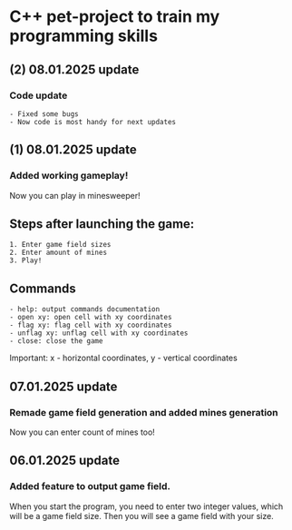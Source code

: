 # C++ pet-project to train my programming skills

## (2) 08.01.2025 update
### Code update
    - Fixed some bugs
    - Now code is most handy for next updates

## (1) 08.01.2025 update
### Added working gameplay!
Now you can play in minesweeper! 
## Steps after launching the game:
    1. Enter game field sizes
    2. Enter amount of mines
    3. Play!

## Commands
    - help: output commands documentation
    - open xy: open cell with xy coordinates
    - flag xy: flag cell with xy coordinates
    - unflag xy: unflag cell with xy coordinates
    - close: close the game

Important: x - horizontal coordinates, y - vertical coordinates

## 07.01.2025 update
### Remade game field generation and added mines generation
Now you can enter count of mines too!

## 06.01.2025 update
### Added feature to output game field.
When you start the program, you need to enter two integer values, which will be a game field size.
Then you will see a game field with your size.